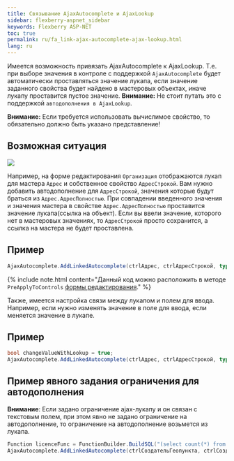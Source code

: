 ```yaml
---
title: Связывание AjaxAutocomplete и AjaxLookup
sidebar: flexberry-aspnet_sidebar
keywords: Flexberry ASP-NET
toc: true
permalink: ru/fa_link-ajax-autocomplete-ajax-lookup.html
lang: ru
---
```


Имеется возможность привязать AjaxAutocomplete к AjaxLookup. Т.е. при выборе значения в контроле с поддержкой `AjaxAutocomplete` будет автоматически проставляться значение лукапа, если значение заданного свойства будет найдено в мастеровых объектах, иначе лукапу проставится пустое значение.
__Внимание:__ Не стоит путать это с поддержкой `автодополнения в AjaxLookup`.

__Внимание:__ Если требуется использовать вычислимое свойство, то обязательно должно быть указано представление!

## Возможная ситуация

![](/images/pages/products/flexberry-aspnet/controls/link-autocomplete.png)

Например, на форме редактирования `Организация` отображаются лукап для мастера `Адрес` и собственное свойство `АдресСтрокой`. Вам нужно добавить автодополнение для `АдресСтрокой`, значения которые будут браться из `Адрес.АдресПолностью`. При совпадении введенного значения и значения мастера в свойстве `Адрес.АдресПолностью` проставится значение лукапа(ссылка на объект). Если вы ввели значение, которого нет в мастеровых значениях, то `АдресСтрокой` просто сохранится, а ссылка на мастера не будет проставлена.

## Пример

```csharp
AjaxAutocomplete.AddLinkedAutocomplete(ctrlАдрес, ctrlАдресСтрокой, typeof(Адрес), "АдресПолностью");
```

{% include note.html content="Данный код можно расположить в методе `PreApplyToControls` [формы редактирования](fa_form-interaction.html)." %}

Также, имеется настройка связи между лукапом и полем для ввода. Например, если нужно изменять значение в поле для ввода, если меняется значение в лукапе.

## Пример

```csharp
bool changeValueWithLookup = true;
AjaxAutocomplete.AddLinkedAutocomplete(ctrlАдрес, ctrlАдресСтрокой, typeof(Адрес), "АдресПолностью", changeValueWithLookup);
```

## Пример явного задания ограничения для автодополнения

__Внимание__: Если задано ограничение ajax-лукапу и он связан с текстовым полем, при этом явно не задано ограничение на автодополнение, то ограничение на автодополнение возьмется из лукапа.

```csharp
Function licenceFunc = FunctionBuilder.BuildSQL("(select count(*) from ЛицензияОрганизации where STORMMainObjectKey = Организация) > 0");
AjaxAutocomplete.AddLinkedAutocomplete(ctrlСоздательГеопункта, ctrlСоздательГеопунктаСтрокой, typeof(Организация), "ОрганизацияПроп",  true, true, licenceFunc);
```
